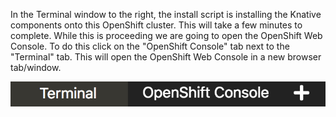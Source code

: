 In the Terminal window to the right, the install script is installing the Knative components onto this OpenShift cluster.
This will take a few minutes to complete.  While this is proceeding we are going to open the OpenShift Web Console.  To 
do this click on the "OpenShift Console" tab next to the "Terminal" tab.  This will open the OpenShift Web Console in a
new browser tab/window.

![OpenShift Console Tab](assets/openshift-console-tab.png)
